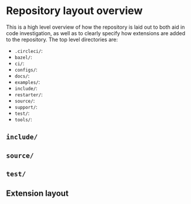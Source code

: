 # Repository layout overview

This is a high level overview of how the repository is laid out to both aid in code investigation,
as well as to clearly specify how extensions are added to the repository. The top level directories
are:

* `.circleci/`:
* `bazel/`:
* `ci/`:
* `configs/`:
* `docs/`:
* `examples/`:
* `include/`:
* `restarter/`:
* `source/`:
* `support/`:
* `test/`:
* `tools/`:

## `include/`

## `source/`

## `test/`

## Extension layout

